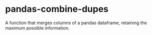 # pandas-combine-dupes
A function that merges columns of a pandas dataframe, retaining the maximum possible information.
